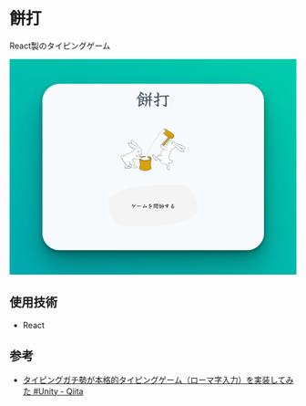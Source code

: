 # 餅打

React製のタイピングゲーム

![餅打のサムネイル](/public/mochida.png)

## 使用技術

- React

## 参考

* [タイピングガチ勢が本格的タイピングゲーム（ローマ字入力）を実装してみた #Unity - Qiita](https://qiita.com/Arthur_Lugh/items/43b61877819e402c50d6)
